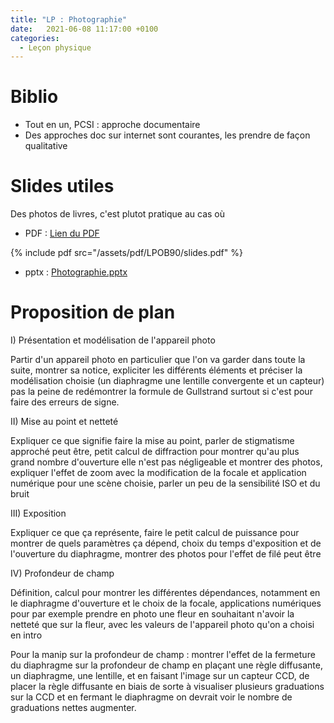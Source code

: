 ```yaml
---
title: "LP : Photographie"
date:   2021-06-08 11:17:00 +0100
categories:
  - Leçon physique
---
```


# Biblio
- Tout en un, PCSI : approche documentaire
- Des approches doc sur internet sont courantes, les prendre de façon qualitative
# Slides utiles

Des photos de livres, c'est plutot pratique au cas où
- PDF : [Lien du PDF](/assets/pdf/LPOB90/slides.pdf)

{% include pdf src="/assets/pdf/LPOB90/slides.pdf" %}

- pptx : [Photographie.pptx](https://github.com/aure00/aure00.github.io/files/6653783/Photographie.pptx)

# Proposition de plan
I) Présentation et modélisation de l'appareil photo

Partir d'un appareil photo en particulier que l'on va garder dans toute la suite, montrer sa notice, expliciter les différents éléments et préciser la modélisation choisie (un diaphragme une lentille convergente et un capteur) pas la peine de redémontrer la formule de Gullstrand surtout si c'est pour faire des erreurs de signe. 

II) Mise au point et netteté 

Expliquer ce que signifie faire la mise au point, parler de stigmatisme approché peut être, petit calcul de diffraction pour montrer qu'au plus grand nombre d'ouverture elle n'est pas négligeable et montrer des photos, expliquer l'effet de zoom avec la modification de la focale et application numérique pour une scène choisie, parler un peu de la sensibilité ISO et du bruit

III) Exposition

Expliquer ce que ça représente, faire le petit calcul de puissance pour montrer de quels paramètres ça dépend, choix du temps d'exposition et de l'ouverture du diaphragme, montrer des photos pour l'effet de filé peut être 

IV) Profondeur de champ 

Définition, calcul pour montrer les différentes dépendances, notamment en le diaphragme d'ouverture et le choix de la focale, applications numériques pour par exemple prendre en photo une fleur en souhaitant n'avoir la netteté que sur la fleur, avec les valeurs de l'appareil photo qu'on a choisi en intro

Pour la manip sur la profondeur de champ : montrer l'effet de la fermeture du diaphragme sur la profondeur de champ en plaçant une règle diffusante, un diaphragme, une lentille, et en faisant l'image sur un capteur CCD, de placer la règle diffusante en biais de sorte à visualiser plusieurs graduations sur la CCD et en fermant le diaphragme on devrait voir le nombre de graduations nettes augmenter. 
